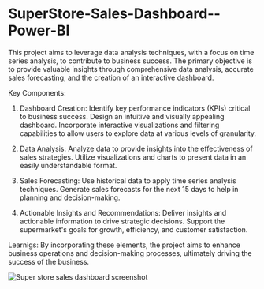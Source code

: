 # SuperStore-Sales-Dashboard--Power-BI
This project aims to leverage data analysis techniques, with a focus on time series analysis, to contribute to business success. The primary objective is to provide valuable insights through comprehensive data analysis, accurate sales forecasting, and the creation of an interactive dashboard.

Key Components:

1. Dashboard Creation:
Identify key performance indicators (KPIs) critical to business success.
Design an intuitive and visually appealing dashboard.
Incorporate interactive visualizations and filtering capabilities to allow users to explore data at various levels of granularity.

2. Data Analysis:
Analyze data to provide insights into the effectiveness of sales strategies.
Utilize visualizations and charts to present data in an easily understandable format.

3. Sales Forecasting:
Use historical data to apply time series analysis techniques.
Generate sales forecasts for the next 15 days to help in planning and decision-making.

4. Actionable Insights and Recommendations:
Deliver insights and actionable information to drive strategic decisions.
Support the supermarket's goals for growth, efficiency, and customer satisfaction.

Learnigs:
By incorporating these elements, the project aims to enhance business operations and decision-making processes, ultimately driving the success of the business.



![Super store sales dashboard screenshot](https://github.com/vinayakdon/Super-Store-Sales-Dashboard--Power-BI/assets/78019838/ab141332-8a66-4d47-b5aa-6220f1d6972c)
